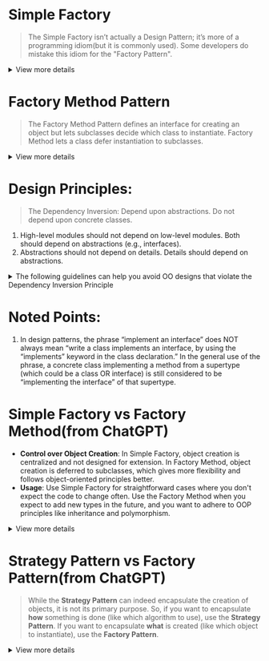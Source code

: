 # Simple Factory
> The Simple Factory isn’t actually a Design Pattern; it’s more of a programming idiom(but it is commonly used). Some developers do mistake this idiom for the "Factory Pattern".
<details>
  <summary>View more details</summary>
  
## Problem-solving: 
The Simple Factory pattern aims to encapsulate the object creation process. It provides a single method to create objects, often based on some input or condition.
## UML diagram: 
> As you can see in this diagram, we will separate the creation process `createPizza()` from `PizzaStore` into another class `SimplePizaFactory`.
![Screenshot 2024-08-14 at 17 03 55](https://github.com/user-attachments/assets/cfdd3a85-f43b-40ea-94e0-8bf59d367b8a)
</details>

# Factory Method Pattern
> The Factory Method Pattern defines an interface for creating an object but lets subclasses decide which class to instantiate. Factory Method lets a class defer instantiation to subclasses.
<details>
  <summary>View more details</summary>
  
## Problem-solving: 
The Factory Method pattern is designed to allow subclasses to alter the type of objects that will be created. It lets the client classes defer instantiation to subclasses.
## UML diagram: 
![Screenshot 2024-08-14 at 16 44 46](https://github.com/user-attachments/assets/65e5d4fc-63f3-41c3-af1d-c981e71d9ad7)
</details>

# Design Principles:
> The Dependency Inversion: Depend upon abstractions. Do not depend upon concrete classes.
1. High-level modules should not depend on low-level modules. Both should depend on abstractions (e.g., interfaces).
2. Abstractions should not depend on details. Details should depend on abstractions.
<details>
  <summary>The following guidelines can help you avoid OO designs that violate the Dependency Inversion Principle</summary>

**_Like many of our principles, this is a guideline you should strive for, rather than a rule you should follow all the time._**

**_If you have a class that isn’t likely to change, you can instantiate a concrete class in your code. Think about it; we instantiate String objects all the time without thinking twice. Does that violate the principle? Yes. Is that okay? Yes. Why? Because String is very unlikely to change._**

**_On the other hand, a class you write is likely to change, and you have some good techniques like the Factory Method to encapsulate that change._**

- No variable should hold a reference to a concrete class(If you use new, you’ll be holding a reference to a concrete class. Use a factory to get around that!).
- No class should derive from a concrete class(If you derive from a concrete class, you’re depending on a concrete class. Derive from an abstraction, like an interface or an abstract class.).
- No method should override an implemented method of any of its base classes(If you override an implemented method, then your base class wasn't really an abstraction to start with. Those methods implemented in the base class are meant to be shared by all your subclasses).
</details>

# Noted Points:
1. In design patterns, the phrase “implement an interface” does NOT always mean “write a class implements an interface,
by using the “implements” keyword in the class declaration.” In the general use of the phrase,
a concrete class implementing a method from a supertype (which could be a class OR interface) is still considered to be “implementing the interface” of that supertype.

# Simple Factory vs Factory Method(from ChatGPT)
- **Control over Object Creation**: In Simple Factory, object creation is centralized and not designed for extension. In Factory Method, object creation is deferred to subclasses, which gives more flexibility and follows object-oriented principles better.
- **Usage**: Use Simple Factory for straightforward cases where you don't expect the code to change often. Use the Factory Method when you expect to add new types in the future, and you want to adhere to OOP principles like inheritance and polymorphism.
<details>
  <summary>View more details</summary>
  
  | Criterial | Simple Factory | Factory Method |
  |:---:|---|---|
  | **Intent** | Aim to encapsulate the object creation process. It provides a single method to create objects, often based on some input or condition| Design to subclasses to alter to type of objects that will be created. It lets the client classes defer instantiation to subclasses|
  | **Structure** | Typically a static method that decides which class to instantiate. It is not considered a "true" design pattern by some, as it doesn't fully leverage object-oriented principles like inheritance or polymorphism.| Involve a superclass with an abstract method for creating objects. Subclasses override this method to create instances of specific classes.|
  | **Example** | If you have a `ShapeFactory` class with a static method `createShape(type)`, this method might return a `Circle`, `Square`, or `Rectangle` object based on the `type` parameter.| You might have an abstract `Document` class with a method `createPage()`. Concrete subclasses like `Resume` or `Report` will implement `createPage()` to return specific types of pages.|
  | **Flexibility** | It's less flexible because adding new types requires modifying the factory method, which can violate the Open/Closed Principle| It's more flexible because the object creation is deferred to subclasses. The superclass doesn't need to know about specific classes being instantiated, adhering better to the Open/Closed Principle |
</details>

# Strategy Pattern vs Factory Pattern(from ChatGPT)
> While the **Strategy Pattern** can indeed encapsulate the creation of objects, it is not its primary purpose. So, if you want to encapsulate **how** something is done (like which algorithm to use), use the **Strategy Pattern**. If you want to encapsulate **what** is created (like which object to instantiate), use the **Factory Pattern**.
<details>
  <summary>View more details</summary>

## Strategy Pattern:
- Encapsulates Behaviors: The Strategy Pattern is focused on defining and selecting different algorithms or behaviors at runtime. It lets you swap these behaviors without altering the code that uses them.
- Not Primarily About Object Creation: While a Strategy could involve creating objects, its primary purpose is to encapsulate and choose between different ways of doing something, like sorting, payment processing, or data compression.
## Factory Pattern:
- Encapsulates Object Creation: The Factory Pattern is specifically designed to manage the creation of objects. It abstracts away the details of which specific class to instantiate, allowing the client to work with a more general interface or class.
- Not About Behavior: The Factory Pattern’s focus is on how objects are created, not how they behave once created. It’s all about encapsulating the instantiation logic.
## Key Difference:
- Strategy Pattern: Encapsulates interchangeable behaviors (strategies).
- Factory Pattern: Encapsulates the creation process of objects (factories).
## Example Analogy:
- Strategy Pattern: Like a toolbox where you can pick different tools (behaviors) based on the task at hand.
- Factory Pattern: Like a machine that produces different types of parts (objects) depending on the settings (input conditions).
</details>

